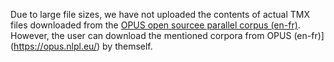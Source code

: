 Due to large file sizes, we have not uploaded the contents of actual TMX files downloaded from the [OPUS open sourcee parallel corpus (en-fr)](https://opus.nlpl.eu/). However, the user can download the mentioned corpora from OPUS (en-fr)](https://opus.nlpl.eu/) by themself.
